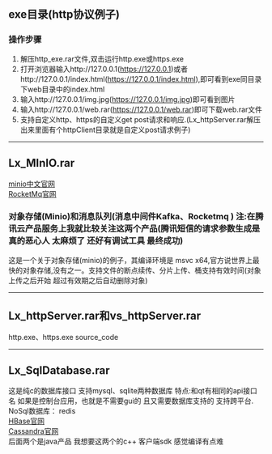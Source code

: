 ## exe目录(http协议例子)
   ### 操作步骤
   1. 解压http_exe.rar文件,双击运行http.exe或https.exe
   2. 打开浏览器输入http://127.0.0.1(https://127.0.0.1)或者http://127.0.0.1/index.html(https://127.0.0.1/index.html),即可看到exe同目录下web目录中的index.html
   3. 输入http://127.0.0.1/img.jpg(https://127.0.0.1/img.jpg)即可看到图片
   4. 输入http://127.0.0.1/web.rar(https://127.0.0.1/web.rar)即可下载web.rar文件
   5. 支持自定义http、https的自定义get post请求和响应.(Lx_httpServer.rar解压出来里面有个httpClient目录就是自定义post请求例子)
***
## Lx_MInIO.rar
   [minio中文官网](https://www.minio.org.cn/?bd_vid=6839495683016526177)  
   [RocketMq官网](https://rocketmq.apache.org/zh/)
   ### 对象存储(Minio)和消息队列(消息中间件Kafka、Rocketmq )  注:在腾讯云产品服务上我就比较关注这两个产品(腾讯短信的请求参数生成是真的恶心人 太麻烦了 还好有调试工具 最终成功)
   这是一个关于对象存储(minio)的例子，其编译环境是 msvc x64,官方说世界上最快的对象存储,没有之一。支持文件的断点续传、分片上传、桶支持有效时间(对象上传之后开始 超过有效期之后自动删除对象)
   
***
## Lx_httpServer.rar和vs_httpServer.rar
   http.exe、https.exe source_code
***
## Lx_SqlDatabase.rar
  这是纯c的数据库接口  支持mysql、sqlite两种数据库 特点:和qt有相同的api接口名 如果是控制台应用，也就是不需要gui的 且又需要数据库支持的  支持跨平台.
  NoSql数据库：
  redis  
  [HBase官网](https://hbase.apache.org/)  
  [Cassandra官网](http://www.cassandra.com.cn/)  
  后面两个是java产品  我想要这两个的c++ 客户端sdk 感觉编译有点难
     

  
